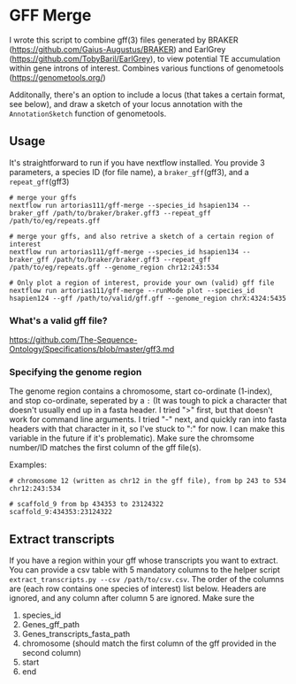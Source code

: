 # GFF Merge
I wrote this script to combine gff(3) files generated by BRAKER (https://github.com/Gaius-Augustus/BRAKER) and EarlGrey (https://github.com/TobyBaril/EarlGrey), to view potential TE accumulation within gene introns of interest. Combines various functions of genometools (https://genometools.org/)

Additonally, there's an option to include a locus (that takes a certain format, see below), and draw a sketch of your locus annotation with the `AnnotationSketch` function of genometools. 

## Usage 
It's straightforward to run if you have nextflow installed. You provide 3 parameters, a species ID (for file name), a `braker_gff`(gff3), and a `repeat_gff`(gff3)
```shell
# merge your gffs
nextflow run artorias111/gff-merge --species_id hsapien134 --braker_gff /path/to/braker/braker.gff3 --repeat_gff /path/to/eg/repeats.gff

# merge your gffs, and also retrive a sketch of a certain region of interest
nextflow run artorias111/gff-merge --species_id hsapien134 --braker_gff /path/to/braker/braker.gff3 --repeat_gff /path/to/eg/repeats.gff --genome_region chr12:243:534

# Only plot a region of interest, provide your own (valid) gff file
nextflow run artorias111/gff-merge --runMode plot --species_id hsapien124 --gff /path/to/valid/gff.gff --genome_region chrX:4324:5435
```

### What's a valid gff file?
https://github.com/The-Sequence-Ontology/Specifications/blob/master/gff3.md

### Specifying the genome region
The genome region contains a chromosome, start co-ordinate (1-index), and stop co-ordinate, seperated by a `:` (It was tough to pick a character that doesn't usually end up in a fasta header. I tried ">" first, but that doesn't work for command line arguments. I tried "-" next, and quickly ran into fasta headers with that character in it, so I've stuck to ":" for now. I can make this variable in the future if it's problematic). Make sure the chromsome number/ID matches the first column of the gff file(s). 

Examples: 
```shell
# chromosome 12 (written as chr12 in the gff file), from bp 243 to 534
chr12:243:534

# scaffold_9 from bp 434353 to 23124322
scaffold_9:434353:23124322
```

## Extract transcripts
If you have a region within your gff whose transcripts you want to extract. You can provide a csv table with 5 mandatory columns to the helper script `extract_transcripts.py --csv /path/to/csv.csv`. The order of the columns are (each row contains one species of interest) list below. Headers are ignored, and any column after column 5 are ignored. Make sure the 
1. species_id
2. Genes_gff_path
3. Genes_transcripts_fasta_path
4. chromosome (should match the first column of the gff provided in the second column)
5. start
6. end
